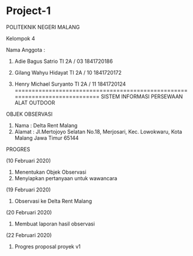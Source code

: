 # Project-1
POLITEKNIK NEGERI MALANG

Kelompok 4

Nama Anggota :
1. Adie Bagus Satrio 
TI 2A / 03 
1841720186

2. Gilang Wahyu Hidayat
TI 2A / 10
1841720172

3. Henry Michael Suryanto
TI 2A / 11
1841720124
============================================================================
SISTEM INFORMASI PERSEWAAN ALAT OUTDOOR

OBJEK OBSERVASI
1. Nama : Delta Rent Malang
2. Alamat : Jl.Mertojoyo Selatan No.18, Merjosari, Kec. Lowokwaru, Kota Malang Jawa Timur 65144

PROGRES

(10 Februari 2020)
1. Menentukan Objek Observasi
2. Menyiapkan pertanyaan untuk wawancara

(19 Februari 2020)
1. Observasi ke Delta Rent Malang

(20 Februari 2020)
1. Membuat laporan hasil observasi

(22 Februari 2020)
1. Progres proposal proyek v1
